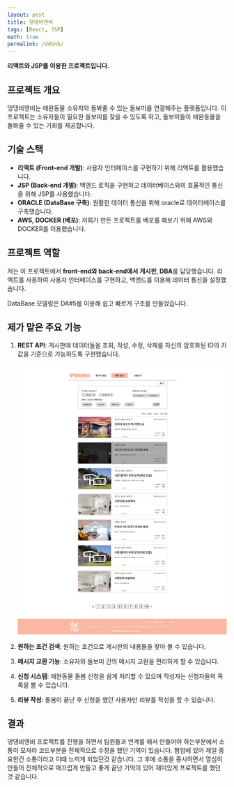 ```yaml
---
layout: post
title: 댕댕비엔비
tags: [React, JSP]
math: true
permalink: /ddbnb/
---
```


**리액트와 JSP를 이용한 프로젝트입니다.**

## 프로젝트 개요

댕댕비엔비는 애완동물 소유자와 돌봐줄 수 있는 돌보미를 연결해주는 플랫폼입니다. 이 프로젝트는 소유자들이 필요한 돌보미를 찾을 수 있도록 하고, 돌보미들이 애완동물을 돌봐줄 수 있는 기회를 제공합니다.

## 기술 스택

- **리액트 (Front-end 개발)**: 사용자 인터페이스를 구현하기 위해 리액트를 활용했습니다.
- **JSP (Back-end 개발)**: 백엔드 로직을 구현하고 데이터베이스와의 효율적인 통신을 위해 JSP를 사용했습니다.
- **ORACLE (DataBase 구축)**: 원활한 데이터 통신을 위해 oracle로 데이터베이스를 구축했습니다.
- **AWS, DOCKER (베포)**: 저희가 만든 프로젝트를 베포를 해보기 위해 AWS와 DOCKER를 이용했습니다.

## 프로젝트 역할

저는 이 프로젝트에서 **front-end와 back-end에서 게시판, DBA**를 담당했습니다. 리액트를 사용하여 사용자 인터페이스를 구현하고, 백엔드를 이용해 데이터 통신을 설정했습니다.

DataBase 모델링은 DA#5를 이용해 쉽고 빠르게 구조를 만들었습니다.

## 제가 맡은 주요 기능

1. **REST API**: 게시판에 데이터들을 조회, 작성, 수정, 삭제를 자신의 암호화된 ID의 키값을 기준으로 가능하도록 구현했습니다.

   ![대체 텍스트](../img/펫시터모집.png)

2. **원하는 조건 검색**: 원하는 조건으로 게시판의 내용들을 찾아 볼 수 있습니다.
3. **메시지 교환 기능**: 소유자와 돌보미 간의 메시지 교환을 편리하게 할 수 있습니다.
4. **신청 시스템**: 애완동물 돌봄 신청을 쉽게 처리할 수 있으며 작성자는 신청자들의 목록을 볼 수 있습니다.
5. **리뷰 작성**: 돌봄이 끝난 후 신청을 했던 사용자만 리뷰를 작성을 할 수 있습니다.

## 결과

댕댕비엔비 프로젝트를 진행을 하면서 팀원들과 연계를 해서 만들어야 하는부분에서 소통이 모자라 코드부분을 전체적으로 수정을 했던 기억이 있습니다.
협업에 있어 제일 중요한건 소통이라고 이떄 느끼게 되었던것 같습니다. 그 후에 소통을 중시하면서 열심히 만들어 전체적으로 매끄럽게 만들고 좋게 끝난 기억이
있어 재미있게 프로젝트를 했던 것 같습니다.

<!-- [코드 리뷰 보기](/ddbnb/code-review/)   -->
